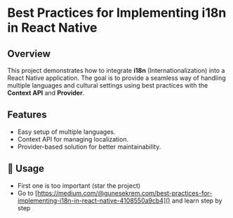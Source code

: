 # Best Practices for Implementing i18n in React Native

## Overview
This project demonstrates how to integrate **i18n** (Internationalization) into a React Native application. The goal is to provide a seamless way of handling multiple languages and cultural settings using best practices with the **Context API** and **Provider**.


## Features
- Easy setup of multiple languages.
- Context API for managing localization.
- Provider-based solution for better maintainability.

[](./reactNative-i18n.png)

[](/example.gif)


## 🔧 Usage

- First one is too important (star the project)
- Go to [https://medium.com/@gunesekrem.com/best-practices-for-implementing-i18n-in-react-native-4108550a9cb4]() and learn step by step